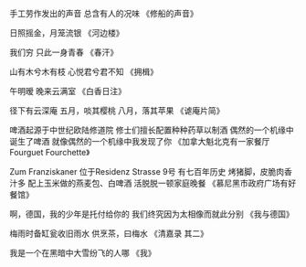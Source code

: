 手工劳作发出的声音
总含有人的况味
《修船的声音》

日照摇金，月笼流银
《河边楼》

我们穷
只此一身青春
《春汗》

山有木兮木有枝
心悦君兮君不知
《拥楫》

午明暧
晚来云满室
《白香日注》

径下有云深庵
五月，啖其樱桃
八月，落其苹果
《谑庵片简》

啤酒起源于中世纪欧陆修道院
修士们擅长配置种种药草以制酒
偶然的一个机缘中诞生了啤酒
就像偶然的一个机缘中我发现了你
《加拿大魁北克有一家餐厅  Fourguet Fourchette》

Zum Franziskaner
位于Residenz Strasse 9号
有七百年历史
烤猪脚，皮脆肉香汁多
配上玉米做的燕麦包、白啤酒
活脱脱一顿家庭晚餐
《慕尼黑市政府广场有好餐馆》

啊，德国，我的少年是托付给你的
我们终究因为太相像而就此分别
《我与德国》

梅雨时备缸瓮收旧雨水
供烹茶，曰梅水
《清嘉录  其二》

我是一个在黑暗中大雪纷飞的人哪
《我》

